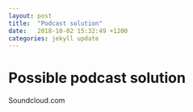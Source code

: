 ```yaml
---
layout: post
title:  "Podcast solution"
date:   2018-10-02 15:32:49 +1200
categories: jekyll update
---
```

# Possible podcast solution

Soundcloud.com
